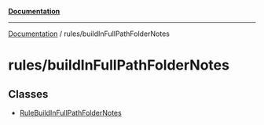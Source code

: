 [**Documentation**](https://raw.githubusercontent.com/Christian-Me/obsidian-front-matter-automate/main/doc/README.md)

***

[Documentation](https://raw.githubusercontent.com/Christian-Me/obsidian-front-matter-automate/main/doc/README.md) / rules/buildInFullPathFolderNotes

# rules/buildInFullPathFolderNotes

## Classes

- [RuleBuildInFullPathFolderNotes](https://raw.githubusercontent.com/Christian-Me/obsidian-front-matter-automate/main/doc/rules/buildInFullPathFolderNotes/classes/RuleBuildInFullPathFolderNotes.md)
